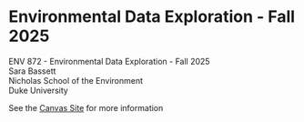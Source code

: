 # Environmental Data Exploration - Fall 2025
ENV 872 - Environmental Data Exploration - Fall 2025  
Sara Bassett  
Nicholas School of the Environment  
Duke University  

See the [Canvas Site](https://canvas.duke.edu/courses/62351) for more information
